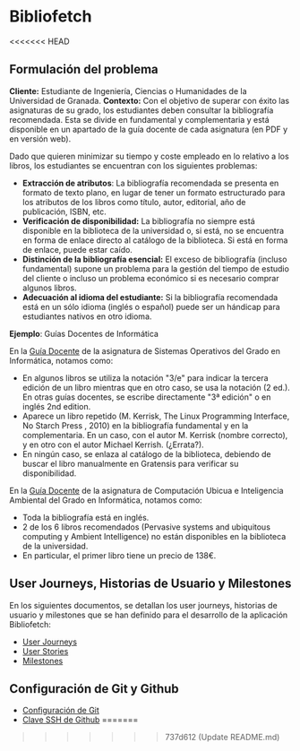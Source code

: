# Bibliofetch

<<<<<<< HEAD
## Formulación del problema

**Cliente:** Estudiante de Ingeniería, Ciencias o Humanidades de la Universidad de Granada.
**Contexto:**  Con el objetivo de superar con éxito las asignaturas de su grado, los estudiantes deben consultar la bibliografía recomendada. Esta se divide en fundamental y complementaria y está disponible en un apartado de la guía docente de cada asignatura (en PDF y en versión web). 

Dado que quieren minimizar su tiempo y coste empleado en lo relativo a los libros, los estudiantes se encuentran con los siguientes problemas:

*  **Extracción de atributos**: La bibliografía recomendada se presenta en formato de texto plano, en lugar de tener un formato estructurado para los atributos de los libros como título, autor, editorial, año de publicación, ISBN, etc.
*   **Verificación de disponibilidad:**  La bibliografía no siempre está disponible en la biblioteca de la universidad o, si está, no se encuentra en forma de enlace directo al catálogo de la biblioteca. Si está en forma de enlace, puede estar caído.
*  **Distinción de la bibliografía esencial:** El exceso de bibliografía (incluso fundamental) supone un problema para la gestión del tiempo de estudio del cliente o incluso un problema económico si es necesario comprar algunos libros.
*  **Adecuación al idioma del estudiante:** Si la bibliografía recomendada está en un sólo idioma (inglés o español) puede ser un hándicap para estudiantes nativos en otro idioma.

**Ejemplo**: Guías Docentes de Informática

En la [Guía Docente](https://www.ugr.es/estudiantes/grados/grado-ingenieria-informatica/sistemas-operativos/guia-docente) de la asignatura de Sistemas Operativos del Grado en Informática, notamos como:

-  En algunos libros se utiliza la notación "3/e" para indicar la tercera edición de un libro mientras que en otro caso, se usa la notación (2 ed.). En otras guías docentes, se escribe directamente "3ª edición" o en inglés 2nd edition.
- Aparece un libro repetido (M. Kerrisk, The Linux Programming Interface, No Starch Press , 2010) en la bibliografía fundamental y en la complementaria. En un caso, con el autor M. Kerrisk (nombre correcto), y en otro con el autor Michael Kerrish. (¿Errata?).
- En ningún caso, se enlaza al catálogo de la biblioteca, debiendo de buscar el libro manualmente en Gratensis para verificar su disponibilidad.

En la [Guía Docente](https://www.ugr.es/estudiantes/grados/grado-ingenieria-informatica/computacubicua-inteligambiental-etecnolinf/guia-docente) de la asignatura de Computación Ubicua e Inteligencia Ambiental del Grado en Informática, notamos como:

- Toda la bibliografía está en inglés.
- 2 de los 6 libros recomendados (Pervasive systems and ubiquitous computing y Ambient Intelligence) no están disponibles en la biblioteca de la universidad.
- En particular, el primer libro tiene un precio de 138€.

## User Journeys, Historias de Usuario y Milestones

En los siguientes documentos, se detallan los user journeys, historias de usuario y milestones que se han definido para el desarrollo de la aplicación Bibliofetch:

- [User Journeys](docs/user-journeys.md)
- [User Stories](docs/user-stories.md)
- [Milestones](docs/milestones.md)

## Configuración de Git y Github

- [Configuración de Git](docs/git_config.png)
- [Clave SSH de Github](docs/ssh_key.png)
=======
>>>>>>> 737d612 (Update README.md)
